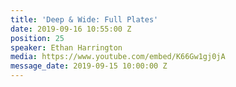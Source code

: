 ```yaml
---
title: 'Deep & Wide: Full Plates'
date: 2019-09-16 10:55:00 Z
position: 25
speaker: Ethan Harrington
media: https://www.youtube.com/embed/K66Gw1gj0jA
message_date: 2019-09-15 10:00:00 Z
---
```


